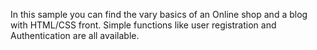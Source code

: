 In this sample you can find the vary basics of an Online shop and a blog with HTML/CSS front.
Simple functions like user registration and Authentication are all available.
